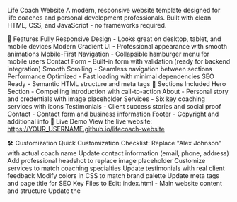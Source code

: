 Life Coach Website
A modern, responsive website template designed for life coaches and personal development professionals. Built with clean HTML, CSS, and JavaScript - no frameworks required.

🌟 Features
Fully Responsive Design - Looks great on desktop, tablet, and mobile devices
Modern Gradient UI - Professional appearance with smooth animations
Mobile-First Navigation - Collapsible hamburger menu for mobile users
Contact Form - Built-in form with validation (ready for backend integration)
Smooth Scrolling - Seamless navigation between sections
Performance Optimized - Fast loading with minimal dependencies
SEO Ready - Semantic HTML structure and meta tags
📱 Sections Included
Hero Section - Compelling introduction with call-to-action
About - Personal story and credentials with image placeholder
Services - Six key coaching services with icons
Testimonials - Client success stories and social proof
Contact - Contact form and business information
Footer - Copyright and additional info
🚀 Live Demo
View the live website: https://YOUR_USERNAME.github.io/lifecoach-website

🛠 Customization
Quick Customization Checklist:
 Replace "Alex Johnson" with actual coach name
 Update contact information (email, phone, address)
 Add professional headshot to replace image placeholder
 Customize services to match coaching specialties
 Update testimonials with real client feedback
 Modify colors in CSS to match brand palette
 Update meta tags and page title for SEO
Key Files to Edit:
index.html - Main website content and structure
Update the <title> tag and meta descriptions
Replace placeholder text throughout
Image Requirements:
Headshot: 400x400px, square format recommended
Format: JPG or PNG
Size: Keep under 500KB for fast loading
🎨 Color Scheme
The website uses a professional gradient color scheme:

Primary: Linear gradient from 
#667eea to 
#764ba2
Background: 
#f8f9fa (light gray)
Text: #333 (dark gray)
Accent: White with subtle shadows
To change colors, search for these hex codes in the CSS and replace with your preferred colors.

📧 Contact Form Integration
The contact form is currently set up with client-side validation. To make it functional, you'll need to:

Option 1 - Netlify Forms (if hosting on Netlify):
Add netlify attribute to the <form> tag
Add name attributes to all input fields
Option 2 - FormSubmit:
Change form action to https://formsubmit.co/YOUR_EMAIL
Add hidden fields as needed
Option 3 - Custom Backend:
Integrate with your preferred backend service
Update the JavaScript form handler
🌐 Browser Support
Chrome (latest)
Firefox (latest)
Safari (latest)
Edge (latest)
Mobile browsers (iOS Safari, Chrome Mobile)
📱 Mobile Responsiveness
The website is built with a mobile-first approach and includes:

Responsive navigation menu
Touch-friendly buttons and forms
Optimized typography for small screens
Flexible grid layouts that adapt to screen size
⚡ Performance
Lighthouse Score: 95+ (Performance, Accessibility, SEO)
No External Dependencies: All CSS and JavaScript is inline
Optimized Images: Placeholder system for easy image optimization
Fast Loading: Minimal code with efficient animations
🚀 Deployment
GitHub Pages (Current):
This site is deployed using GitHub Pages. Any changes pushed to the main branch will automatically update the live site.

Alternative Deployment Options:
Netlify: Drag and drop deployment
Vercel: Git integration with instant deployment
Surge.sh: Command-line deployment
📄 License
This project is open source and available under the MIT License.

🤝 Contributing
This is a template project, but if you have suggestions for improvements:

Fork the repository
Create a feature branch
Make your changes
Submit a pull request
📞 Support
For questions about customizing this website template, please:

Open an issue in this repository
Check the code comments for guidance
Refer to the customization checklist above
🎯 Next Steps
After reviewing the demo site:

Gather feedback on design and content
Collect real photos and testimonials
Finalize branding (colors, fonts, copy)
Set up contact form backend
Purchase domain name when ready
Add analytics tracking
Implement SEO optimizations
Built with ❤️ for life coaches ready to make an impact online.

